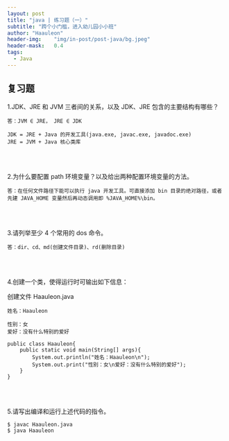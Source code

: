 ```yaml
---
layout: post
title: "java | 练习题（一）"
subtitle: "跨个小门槛，进入幼儿园小小班"
author: "Haauleon"
header-img:    "img/in-post/post-java/bg.jpeg"
header-mask:   0.4
tags:
  - Java
---
```




## 复习题
1.JDK、JRE 和 JVM 三者间的关系，以及 JDK、JRE 包含的主要结构有哪些？         

```
答：JVM ∈ JRE， JRE ∈ JDK   

JDK = JRE + Java 的开发工具(java.exe, javac.exe, javadoc.exe)
JRE = JVM + Java 核心类库
```

<br><br>

2.为什么要配置 path 环境变量？以及给出两种配置环境变量的方法。         

```
答：在任何文件路径下能可以执行 java 开发工具。可直接添加 bin 目录的绝对路径，或者先建 JAVA_HOME 变量然后再动态调用即 %JAVA_HOME%\bin。
```

<br><br>

3.请列举至少 4 个常用的 dos 命令。        

```
答：dir、cd、md(创建文件目录)、rd(删除目录)
```

<br><br>

4.创建一个类，使得运行时可输出如下信息：   

创建文件 Haauleon.java
```
姓名：Haauleon

性别：女
爱好：没有什么特别的爱好
```      


```
public class Haauleon{
    public static void main(String[] args){
        System.out.println("姓名：Haauleon\n");
        System.out.print("性别：女\n爱好：没有什么特别的爱好");
    }
}
```

<br><br>

5.请写出编译和运行上述代码的指令。      

```
$ javac Haauleon.java
$ java Haauleon
```
